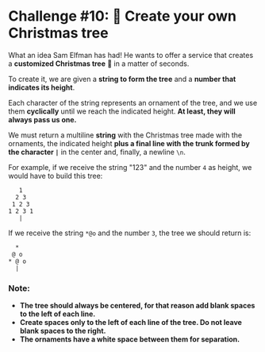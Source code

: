 # Challenge #10: 🎄 Create your own Christmas tree

What an idea Sam Elfman has had! He wants to offer a service that creates a **customized Christmas tree** 🎄 in a matter of seconds.

To create it, we are given a **string to form the tree** and a **number that indicates its height**.

Each character of the string represents an ornament of the tree, and we use them **cyclically** until we reach the indicated height. **At least, they will always pass us one.**

We must return a multiline **string** with the Christmas tree made with the ornaments, the indicated height **plus a final line with the trunk formed by the character `|`** in the center and, finally, a newline `\n`.

For example, if we receive the string "123" and the number `4` as height, we would have to build this tree:

```
   1
  2 3
 1 2 3
1 2 3 1
   |
```

If we receive the string `*@o` and the number `3`, the tree we should return is:

```
  *
 @ o
* @ o
  |
```

### Note:

- **The tree should always be centered, for that reason add blank spaces to the left of each line.**
- **Create spaces only to the left of each line of the tree. Do not leave blank spaces to the right.**
- **The ornaments have a white space between them for separation.**
